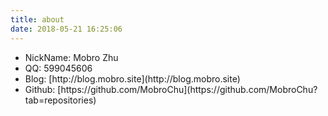 ```yaml
---
title: about
date: 2018-05-21 16:25:06
---
```


<ul class='about'>
    <li>NickName: Mobro Zhu</li>
    <li>QQ: 599045606</li>
    <li>Blog: [http://blog.mobro.site](http://blog.mobro.site)</li>
    <li>Github: [https://github.com/MobroChu](https://github.com/MobroChu?tab=repositories)</li>
</ul>